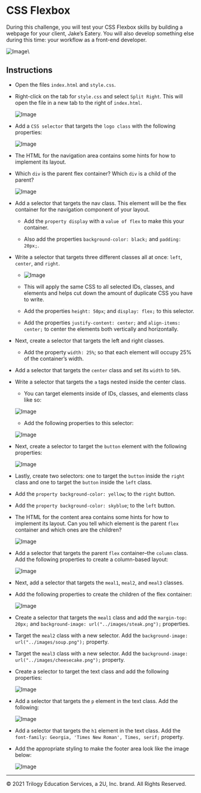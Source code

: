 # CSS Flexbox 

During this challenge, you will test your CSS Flexbox skills by building a webpage for your client, Jake’s Eatery. You will also develop something else during this time: your workflow as a front-end developer.

  ![Image](Images/00.png)\

## Instructions

* Open the files `index.html` and `style.css`.

* Right-click on the tab for `style.css` and select `Split Right`. This will open the file in a new tab to the right of `index.html`.

  ![Image](Images/01.png)

* Add a `CSS selector` that targets the `logo class` with the following properties:

  ![Image](Images/02.png)


* The HTML for the navigation area contains some hints for how to implement its layout.

* Which `div` is the parent flex container? Which `div` is a child of the parent?

  ![Image](Images/03.png)

* Add a selector that targets the nav class. This element will be the flex container for the navigation component of your layout.

  * Add the `property display` with a `value of flex` to make this your container.

  * Also add the properties `background-color: black;` and `padding: 20px;`.

* Write a selector that targets three different classes all at once: `left`, `center`, and `right`.

  * ![Image](Images/04.png)

  * This will apply the same CSS to all selected IDs, classes, and elements and helps cut down the amount of duplicate CSS you have to write.
  
  * Add the properties `height: 50px`; and `display: flex;` to this selector.
  
  * Add the properties `justify-content: center;` and `align-items: center;` to center the elements both vertically and horizontally.

* Next, create a selector that targets the left and right classes.

  * Add the property `width: 25%`; so that each element will occupy 25% of the container’s width.

* Add a selector that targets the `center` class and set its `width` to `50%`.

* Write a selector that targets the `a` tags nested inside the center class.

  * You can target elements inside of IDs, classes, and elements class like so:

  ![Image](Images/05.png)

  *  Add the following properties to this selector:
  
  ![Image](Images/06.png)
 
* Next, create a selector to target the `button` element with the following properties:

  ![Image](Images/08.png)

* Lastly, create two selectors: one to target the `button` inside the `right` class and one to target the `button` inside the `left` class.

* Add the `property background-color: yellow`; to the `right` button.

* Add the `property background-color: skyblue`; to the `left` button.

* The HTML for the content area contains some hints for how to implement its layout. Can you tell which element is the parent `flex` container and which ones are the children?

  ![Image](Images/09.png)

* Add a selector that targets the parent `flex` container–the `column` class. Add the following properties to create a column-based layout:

  ![Image](Images/10.png)

* Next, add a selector that targets the `meal1`, `meal2`, and `meal3` classes.

* Add the following properties to create the children of the flex container:

  ![Image](Images/11.png)
 
* Create a selector that targets the `meal1` class and add the `margin-top: 20px;` and `background-image: url("../images/steak.png");` properties.

* Target the `meal2` class with a new selector. Add the `background-image: url("../images/soup.png");` property.

* Target the `meal3` class with a new selector. Add the `background-image: url("../images/cheesecake.png");` property.

* Create a selector to target the text class and add the following properties:

  ![Image](Images/12.png)

* Add a selector that targets the `p` element in the text class. Add the following:

  ![Image](Images/13.png)

* Add a selector that targets the `h1` element in the text class. Add the `font-family: Georgia, 'Times New Roman', Times, serif;` property.

* Add the appropriate styling to make the footer area look like the image below:

  ![Image](Images/14.png)

---

© 2021 Trilogy Education Services, a 2U, Inc. brand. All Rights Reserved.
